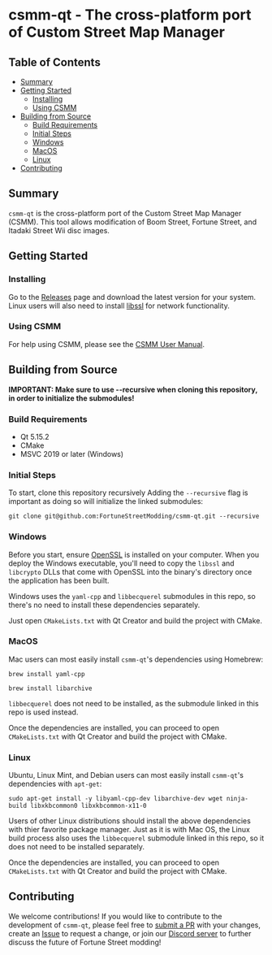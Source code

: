 # csmm-qt - The cross-platform port of Custom Street Map Manager
## Table of Contents
* [Summary](#summary)
* [Getting Started](#getting-started)
    * [Installing](#installing)
    * [Using CSMM](#using-csmm)
* [Building from Source](#building-from-source)
    * [Build Requirements](#build-requirements)
    * [Initial Steps](#initial-steps)
    * [Windows](#windows)
    * [MacOS](#macos)
    * [Linux](#linux)
* [Contributing](#contributing)
## Summary
`csmm-qt` is the cross-platform port of the Custom Street Map Manager (CSMM). This tool allows modification of Boom Street, Fortune Street, and Itadaki Street Wii disc images. 

## Getting Started
### Installing
Go to the [Releases](https://github.com/FortuneStreetModding/csmm-qt/releases) page and download the latest version for your system. Linux users will also need to install [libssl](https://packages.ubuntu.com/focal-updates/libssl1.1) for network functionality. 

### Using CSMM
For help using CSMM, please see the [CSMM User Manual](https://github.com/FortuneStreetModding/fortunestreetmodding.github.io/wiki/CSMM-User-Manual).

## Building from Source

**IMPORTANT: Make sure to use --recursive when cloning this repository, in order to initialize the submodules!**

### Build Requirements

- Qt 5.15.2
- CMake
- MSVC 2019 or later (Windows)

### Initial Steps
To start, clone this repository recursively Adding the `--recursive` flag is important as doing so will initialize the linked submodules:

`git clone git@github.com:FortuneStreetModding/csmm-qt.git --recursive`

### Windows
Before you start, ensure [OpenSSL](https://www.openssl.org/) is installed on your computer. When you deploy the Windows executable, you'll need to copy the `libssl` and `libcrypto` DLLs that come with OpenSSL into the binary's directory once the application has been built.

Windows uses the `yaml-cpp` and `libbecquerel` submodules in this repo, so there's no need to install these dependencies separately.

Just open `CMakeLists.txt` with Qt Creator and build the project with CMake.

### MacOS
Mac users can most easily install `csmm-qt`'s dependencies using Homebrew:

`brew install yaml-cpp` 

`brew install libarchive`

`libbecquerel` does not need to be installed, as the submodule linked in this repo is used instead.

Once the dependencies are installed, you can proceed to open `CMakeLists.txt` with Qt Creator and build the project with CMake.

### Linux
Ubuntu, Linux Mint, and Debian users can most easily install `csmm-qt`'s dependencies with `apt-get`:

`sudo apt-get install -y libyaml-cpp-dev libarchive-dev wget ninja-build libxkbcommon0 libxkbcommon-x11-0`

Users of other Linux distributions should install the above dependencies with thier favorite package manager. Just as it is with Mac OS, the Linux build process also uses the `libbecquerel` submodule linked in this repo, so it does not need to be installed separately.

Once the dependencies are installed, you can proceed to open `CMakeLists.txt` with Qt Creator and build the project with CMake.

## Contributing
We welcome contributions! If you would like to contribute to the development of `csmm-qt`, please feel free to [submit a PR](https://github.com/FortuneStreetModding/csmm-qt/pulls) with your changes, create an [Issue](https://github.com/FortuneStreetModding/csmm-qt/issues) to request a change, or join our [Discord server](https://discord.gg/DE9Hn7T) to further discuss the future of Fortune Street modding!